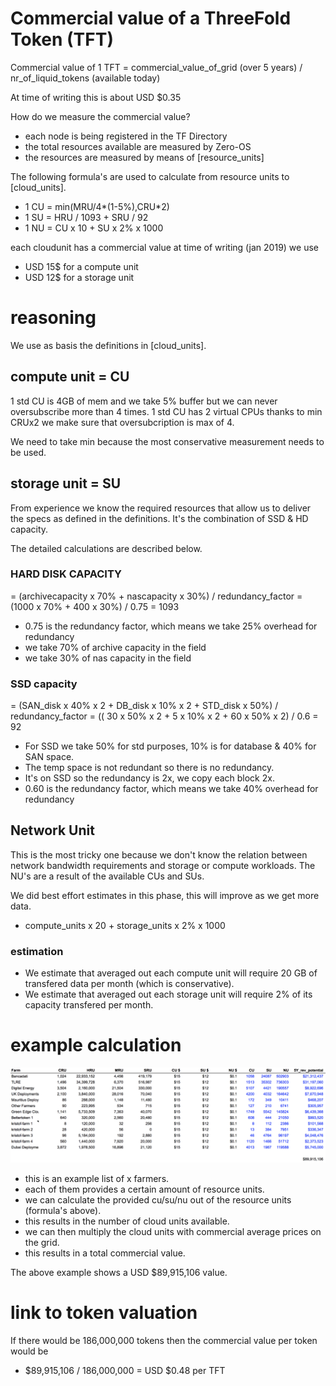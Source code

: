 
# Commercial value of a ThreeFold Token (TFT)


Commercial value of 1 TFT = commercial_value_of_grid (over 5 years) / nr_of_liquid_tokens (available today)

At time of writing this is about USD $0.35

How do we measure the commercial value?

- each node is being registered in the TF Directory
- the total resources available are measured by Zero-OS 
- the resources are measured by means of [resource_units]

The following formula's are used to calculate from resource units to [cloud_units].

- 1 CU = min(MRU/4*(1-5%),CRU*2)
- 1 SU = HRU / 1093 + SRU / 92
- 1 NU = CU x 10 + SU x 2% x 1000

each cloudunit has a commercial value at time of writing (jan 2019) we use

- USD 15$ for a compute unit
- USD 12$ for a storage unit

# reasoning

We use as basis the definitions in [cloud_units].

## compute unit = CU

1 std CU is 4GB of mem and we take 5% buffer 
but we can never oversubscribe more than 4 times.
1 std CU has 2 virtual CPUs thanks to min CRUx2 we make sure that oversubcription is max of 4.

We need to take min because the most conservative measurement needs to be used.

## storage unit = SU

From experience we know the required resources that allow us to deliver the specs as defined in the definitions.
It's the combination of SSD & HD capacity. 

The detailed calculations are described below.

### HARD DISK CAPACITY

= (archivecapacity x 70% + nascapacity x 30%) / redundancy_factor
= (1000 x 70% + 400 x 30%) / 0.75 = 1093

- 0.75 is the redundancy factor, which means we take 25% overhead for redundancy
- we take 70% of archive capacity in the field
- we take 30% of nas capacity in the field

### SSD capacity

= (SAN_disk x 40% x 2 + DB_disk x 10% x 2 + STD_disk x 50%) / redundancy_factor
= (( 30 x 50% x 2 + 5 x 10% x 2 + 60 x 50% x 2) / 0.6
= 92

- For SSD we take 50% for std purposes, 10% is for database & 40% for SAN space.
- The temp space is not redundant so there is no redundancy.
- It's on SSD so the redundancy is 2x, we copy each block 2x.
- 0.60 is the redundancy factor, which means we take 40% overhead for redundancy



## Network Unit

This is the most tricky one because we don't know the relation between network bandwidth requirements and storage or compute workloads. The NU's are a result of the available CUs and SUs.

We did best effort estimates in this phase, this will improve as we get more data.

- compute_units x 20 + storage_units x 2% x 1000

### estimation

- We estimate that averaged out each compute unit will require 20 GB of transfered data per month (which is conservative).
- We estimate that averaged out each storage unit will require 2% of its capacity transfered per month.


# example calculation

![](images/token_value_calc.png)

- this is an example list of x farmers.
- each of them provides a certain amount of resource units.
- we can calculate the provided cu/su/nu out of the resource units (formula's above).
- this results in the number of cloud units available.
- we can then multiply the cloud units with commercial average prices on the grid.
- this results in a total commercial value.

The above example shows a USD $89,915,106 value.

# link to token valuation

If there would be 186,000,000 tokens then the commercial value per token would be

- $89,915,106 / 186,000,000 = USD $0.48 per TFT



